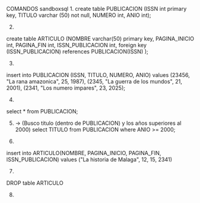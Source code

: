 COMANDOS sandboxsql
1.
create table PUBLICACION (ISSN int primary key, TITULO varchar (50) not null, NUMERO int, ANIO int);

2.
create table ARTICULO (NOMBRE varchar(50) primary key, PAGINA_INICIO int, PAGINA_FIN int, ISSN_PUBLICACION int, foreign key (ISSN_PUBLICACION) references PUBLICACION(ISSN) );

3.
insert into PUBLICACION (ISSN, TITULO, NUMERO, ANIO)
values (23456, "La rana amazonica", 25, 1987), (2345, "La guerra de los mundos", 21, 2001), (2341, "Los numero impares", 23, 2025);

4.
select * from PUBLICACION;

5. -> (Busco titulo (dentro de PUBLICACION) y los años superiores al 2000)
select TITULO from PUBLICACION
  where ANIO >= 2000;

6.
insert into ARTICULO(NOMBRE, PAGINA_INICIO, PAGINA_FIN, ISSN_PUBLICACION)
values ("La historia de Malaga", 12, 15, 2341)

7.
DROP table ARTICULO

8.

